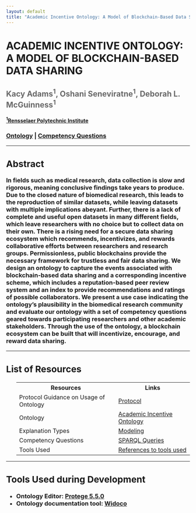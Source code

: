 ```yaml
---
layout: default
title: "Academic Incentive Ontology: A Model of Blockchain-Based Data Sharing"
---
```



<h1 class="page-title" style="text-transform:uppercase;" id="header">Academic Incentive Ontology: A Model of Blockchain-Based Data Sharing</h1>
<h2 style="color:dimgrey;">Kacy Adams<sup>1</sup>, Oshani Seneviratne<sup>1</sup>, Deborah L. McGuinness<sup>1</sup></h2>
<h4><a href="https://www.rpi.edu/"><sup>1</sup>Rensselaer Polytechnic Institute</a></h4>


<h3><a href="ontology">Ontology</a> | <a href="competencyquestions">Competency Questions</a>

<hr>
<article class="mb-5" id="abstract">
<content>
  
  
<h2>Abstract</h2>
  <p>In fields such as medical research, data collection is slow and rigorous, meaning conclusive findings take years to produce. Due to the closed nature of biomedical research, this leads to the reproduction of similar datasets, while leaving datasets with multiple implications abeyant. Further, there is a lack of complete and useful open datasets in many different fields, which leave researchers with no choice but to collect data on their own. There is a rising need for a secure data sharing ecosystem which recommends, incentivizes, and rewards collaborative efforts between researchers and research groups. Permissionless, public blockchains provide the necessary framework for trustless and fair data sharing. We design an ontology to capture the events associated with blockchain-based data sharing and a corresponding incentive scheme, which includes a reputation-based peer review system and an index to provide recommendations and ratings of possible collaborators. We present a use case indicating the ontology’s plausibility in the biomedical research community and evaluate our ontology with a set of competency questions geared towards participating researchers and other academic stakeholders. Through the use of the ontology, a blockchain ecosystem can be built that will incentivize, encourage, and reward data sharing.</p>
 </content>
 
 <hr/>
 <article class="mb-5" id="resources">
<content>
<h2>List of Resources </h2>
<ul>
 <table style="width:100%">
    <tr>
    <th>Resources</th>
    <th>Links</th> 
  </tr>
   <tr>
    <td>Protocol Guidance on Usage of Ontology</td>
    <td><a href="protocol">Protocol</a> </td> 
  </tr>
  <tr>
    <td>Ontology</td>
    <td><a href="ontology">Academic Incentive Ontology</a> </td> 
  </tr>
  <tr>
    <td>Explanation Types</td>
    <td><a href="modeling#explanationtypes">Modeling</a> </td> 
  </tr>
    <!--<tr>
    <td> </td>
    <td> (b) <a href="./application.html">Faceted Browser</a> </td> 
  </tr>-->
   <tr>
    <td>Competency Questions </td>
    <td><a href="competencyquestions#sparql">SPARQL Queries</a> </td> 
  </tr>
   <tr>
    <td>Tools Used </td>
    <td><a href="index#toolsused">References to tools used</a> </td> 
  </tr>
</table>
  
 </ul>
 </content>
 
 <hr/>
 
 <article class="mb-5" id="toolsused">
<content>
  
  
<h2>Tools Used during Development</h2>
  <ul>
  <li>Ontology Editor: <a href="https://protege.stanford.edu/products.php#desktop-protege">Protege 5.5.0</a></li>
  <li>Ontology documentation tool: <a href="https://github.com/dgarijo/Widoco">Widoco</a></li>
  </ul>
  </content>
  <!--<iframe src="https://tetherless-world.github.io/explanation-ontology/WidocoDocumentation/index-en.html" style="width:100%;"/>-->
 


    
